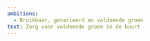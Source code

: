 ```yaml
---
ambitions:
  - Bruikbaar, gevarieerd en voldoende groen
text: Zorg voor voldoende groen in de buurt
---
```


